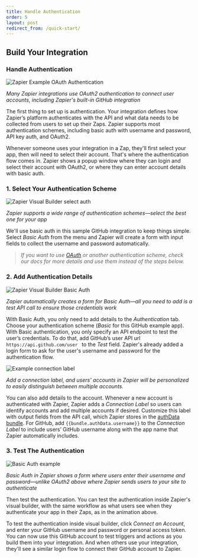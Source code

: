 ```yaml
---
title: Handle Authentication
order: 5
layout: post
redirect_from: /quick-start/
---
```


## Build Your Integration

### Handle Authentication

![Zapier Example OAuth Authentication](https://cdn.zapier.com/storage/photos/6234e3eb4aa23975b9f89139ebffe3ac.gif)

_Many Zapier integrations use OAuth2 authentication to connect user accounts, including Zapier's built-in GitHub integration_

The first thing to set up is authentication. Your integration defines how Zapier’s platform authenticates with the API and what data needs to be collected from users to set up their Zaps. Zapier supports most authentication schemes, including basic auth with username and password, API key auth, and OAuth2.

Whenever someone uses your integration in a Zap, they'll first select your app, then will need to select their account. That's where the authentication flow comes in. Zapier shows a popup window where they can login and select their account with OAuth2, or where they can enter account details with basic auth.

### 1. Select Your Authentication Scheme

![Zapier Visual Builder select auth](https://cdn.zapier.com/storage/photos/a2855758dabdb228966b1bad7238814a.png)

_Zapier supports a wide range of authentication schemes—select the best one for your app_

We'll use basic auth in this sample GitHub integration to keep things simple. Select _Basic Auth_ from the menu and Zapier will create a form with input fields to collect the username and password automatically.

> _If you want to use [OAuth](https://zapier.github.io/zapier-platform-cli/#oauth2?from_url=https%3A%2F%2Fzapier.com%2Fdeveloper%2Fstart%2Fproject-structure) or another authentication scheme, check our docs for more details and use them instead of the steps below._

### 2. Add Authentication Details

![Zapier Visual Builder Basic Auth](https://cdn.zapier.com/storage/photos/f245b3d5504000186a035e040aab02d5.png)

_Zapier automatically creates a form for Basic Auth—all you need to add is a test API call to ensure those credentials work_

With Basic Auth, you only need to add details to the _Authentication_ tab. Choose your authentication scheme (_Basic_ for this GitHub example app). With Basic authentication, you only specify an API endpoint to test the user’s credentials. To do that, add GitHub’s user API url `https://api.github.com/user ` to the _Test_ field. Zapier's already added a login form to ask for the user's username and password for the authentication flow.

![Example connection label](https://cdn.zapier.com/storage/photos/f2c3d557023ce2a65b41122da34c1fdd.png)

_Add a connection label, and users' accounts in Zapier will be personalized to easily distinguish between multiple accounts._

You can also add details to the account. Whenever a new account is authenticated with Zapier, Zapier adds a _Connection Label_ so users can identify accounts and add multiple accounts if desired. Customize this label with output fields from the API call, which Zapier stores in the [authData bundle](https://github.com/zapier/zapier-platform-cli/blob/master/README.md#bundleauthdata). For GitHub, add `{{bundle.authData.username}}` to the _Connection Label_ to include users’ GitHub username along with the app name that Zapier automatically includes.

### 3. Test The Authentication

![Basic Auth example](https://cdn.zapier.com/storage/photos/97847990532583a4885b5479817e3a32.gif)

_Basic Auth in Zapier shows a form where users enter their username and password—unlike OAuth2 above where Zapier sends users to your site to authenticate_

Then test the authentication. You can test the authentication inside Zapier's visual builder, with the same workflow as what users see when they authenticate your app in their Zaps, as in the animation above.

To test the authentication inside visual builder, click _Connect an Account_, and enter your GitHub username and password or personal access token. You can now use this GitHub account to test triggers and actions as you build them into your integration. And when others use your integration, they'll see a similar login flow to connect their GitHub account to Zapier.